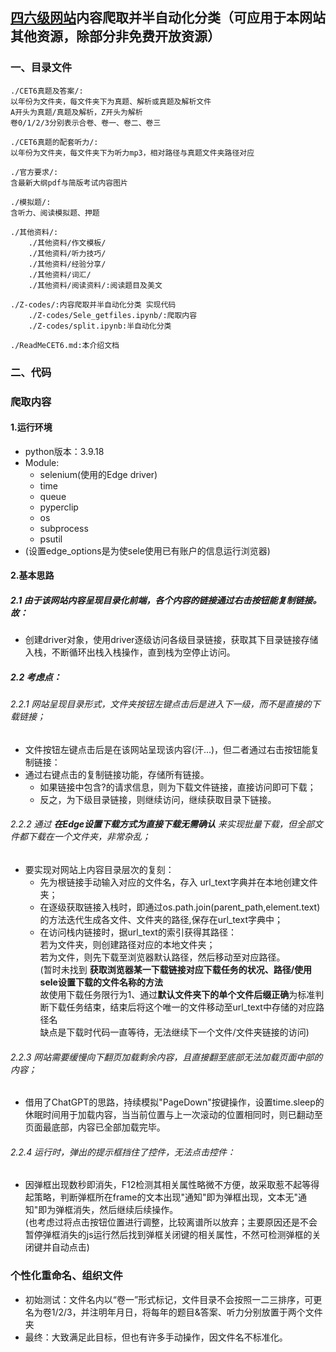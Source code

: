 ## [四六级网站](https://pan.uvooc.com/)内容爬取并半自动化分类（可应用于本网站其他资源，除部分非免费开放资源）

### 一、目录文件
```
./CET6真题及答案/:  
以年份为文件夹，每文件夹下为真题、解析或真题及解析文件  
A开头为真题/真题及解析，Z开头为解析
卷0/1/2/3分别表示合卷、卷一、卷二、卷三  

./CET6真题的配套听力/:  
以年份为文件夹，每文件夹下为听力mp3，相对路径与真题文件夹路径对应  

./官方要求/:  
含最新大纲pdf与简版考试内容图片

./模拟题/:
含听力、阅读模拟题、押题  

./其他资料/:
    ./其他资料/作文模板/
    ./其他资料/听力技巧/
    ./其他资料/经验分享/
    ./其他资料/词汇/
    ./其他资料/阅读资料/:阅读题目及美文

./Z-codes/:内容爬取并半自动化分类 实现代码
    ./Z-codes/Sele_getfiles.ipynb/:爬取内容
    ./Z-codes/split.ipynb:半自动化分类

./ReadMeCET6.md:本介绍文档  
```
### 二、代码
### **爬取内容**
#### 1.运行环境

+ python版本：3.9.18  
+ Module:
   + selenium(使用的Edge driver)
   + time
   + queue
   + pyperclip
   + os
   + subprocess
   + psutil
+ (设置edge_options是为使sele使用已有账户的信息运行浏览器)
#### 2.基本思路
##### 2.1 由于该网站内容呈现目录化前端，各个内容的链接通过右击按钮能复制链接。故：  
+ 创建driver对象，使用driver逐级访问各级目录链接，获取其下目录链接存储入栈，不断循环出栈入栈操作，直到栈为空停止访问。
##### 2.2 考虑点：
###### 2.2.1  网站呈现目录形式，文件夹按钮左键点击后是进入下一级，而不是直接的下载链接；  
+ 文件按钮左键点击后是在该网站呈现该内容(汗...)，但二者通过右击按钮能复制链接：  
+ 通过右键点击的复制链接功能，存储所有链接。  
    - 如果链接中包含?的请求信息，则为下载文件链接，直接访问即可下载；
    - 反之，为下级目录链接，则继续访问，继续获取目录下链接。

###### 2.2.2 通过 **在Edge设置下载方式为直接下载无需确认** 来实现批量下载，但全部文件都下载在一个文件夹，非常杂乱；  
+ 要实现对网站上内容目录层次的复刻：  
     + 先为根链接手动输入对应的文件名，存入 url_text字典并在本地创建文件夹；
     + 在逐级获取链接入栈时，即通过os.path.join(parent_path,element.text)的方法迭代生成各文件、文件夹的路径,保存在url_text字典中；
     + 在访问栈内链接时，据url_text的索引获得其路径：  
        若为文件夹，则创建路径对应的本地文件夹；  
        若为文件，则先下载至浏览器默认路径，然后移动至对应路径。  
        (暂时未找到  **获取浏览器某一下载链接对应下载任务的状况、路径/使用sele设置下载的文件名称的方法**   
        故使用下载任务限行为1、通过**默认文件夹下的单个文件后缀正确**为标准判断下载任务结束，结束后将这个唯一的文件移动至url_text中存储的对应路径名  
        缺点是下载时代码一直等待，无法继续下一个文件/文件夹链接的访问)  

 
###### 2.2.3  网站需要缓慢向下翻页加载剩余内容，且直接翻至底部无法加载页面中部的内容；
+   借用了ChatGPT的思路，持续模拟"PageDown"按键操作，设置time.sleep的休眠时间用于加载内容，当当前位置与上一次滚动的位置相同时，则已翻动至页面最底部，内容已全部加载完毕。
###### 2.2.4 运行时，弹出的提示框挡住了控件，无法点击控件：
+ 因弹框出现数秒即消失，F12检测其相关属性略微不方便，故采取惹不起等得起策略，判断弹框所在frame的文本出现"通知"即为弹框出现，文本无"通知"即为弹框消失，然后继续后续操作。  
(也考虑过将点击按钮位置进行调整，比较离谱所以放弃；主要原因还是不会暂停弹框消失的js运行然后找到弹框关闭键的相关属性，不然可检测弹框的关闭键并自动点击)  


### **个性化重命名、组织文件**
+ 初始测试：文件名内以“卷一”形式标记，文件目录不会按照一二三排序，可更名为卷1/2/3，并注明年月日，将每年的题目&答案、听力分别放置于两个文件夹 
+ 最终：大致满足此目标，但也有许多手动操作，因文件名不标准化。


